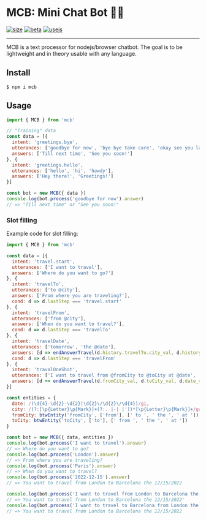 # MCB: Mini Chat Bot 🤖💬

[![size](https://img.shields.io/bundlephobia/min/mcb?style=for-the-badge)](https://bundlephobia.com/result?p=mcb)
[![beta](https://img.shields.io/badge/BETA-test-red?style=for-the-badge)](#)
[![usejs](https://img.shields.io/badge/USES-JS-yellow?style=for-the-badge)](#)

---

MCB is a text processor for nodejs/browser chatbot. The goal is to be lightweight and in theory usable with any language.

## Install

```
$ npm i mcb
```

## Usage

```js
import { MCB } from 'mcb'

// "Training" data
const data = [{
  intent: 'greetings.bye',
  utterances: ['goodbye for now', 'bye bye take care', 'okay see you later', 'bye for now', 'i must go'],
  answers: ['Till next time', 'See you soon!']
}, {
  intent: 'greetings.hello',
  utterances: ['hello', 'hi', 'howdy'],
  answers: ['Hey there!', 'Greetings!']
}]

const bot = new MCB({ data })
console.log(bot.process('goodbye for now').answer)
// => "Till next time" or "See you soon!"
```

### Slot filling

Example code for slot filling:

```js
import { MCB } from 'mcb'

const data = [{
  intent: 'travel.start',
  utterances: ['I want to travel'],
  answers: ['Where do you want to go?']
}, {
  intent: 'travelTo',
  utterances: ['to @city'],
  answers: ['From where you are traveling?'],
  cond: d => d.lastStep === 'travel.start'
}, {
  intent: 'travelFrom',
  utterances: ['from @city'],
  answers: ['When do you want to travel?'],
  cond: d => d.lastStep === 'travelTo'
}, {
  intent: 'travelDate',
  utterances: ['tomorrow', 'the @date'],
  answers: [d => endAnswerTravel(d.history.travelTo.city_val, d.history.travelFrom.city_val, d.date_val)],
  cond: d => d.lastStep === 'travelFrom'
}, {
  intent: 'travalOneShot',
  utterances: ['I want to travel from @fromCity to @toCity at @date', 'I want to travel to @toCity from @fromCity at @date'],
  answers: [d => endAnswerTravel(d.fromCity_val, d.toCity_val, d.date_val)]
}]

const entities = {
  date: /(\d{4}-\d{2}-\d{2}|\d{2}\/\d{2}\/\d{4})/gi,
  city: /(?:[\p{Letter}\p{Mark}]+(?:. |-| |'))*[\p{Letter}\p{Mark}]+/gu,
  fromCity: btwEntity('fromCity', ['from'], [' to ', ' the ', ' at ']),
  toCity: btwEntity('toCity', ['to'], [' from ', ' the ', ' at '])
}

const bot = new MCB({ data, entities })
console.log(bot.process('I want to travel').answer)
// => Where do you want to go?
console.log(bot.process('London').answer)
// => From where you are traveling?
console.log(bot.process('Paris').answer)
// => When do you want to travel?
console.log(bot.process('2022-12-15').answer)
// => You want to travel from London to Barcelona the 12/15/2022

console.log(bot.process('I want to travel from London to Barcelona the 12/15/2022').answer)
// => You want to travel from London to Barcelona the 12/15/2022'
console.log(bot.process('I want to travel to Barcelona from London the 12/15/2022').answer)
// => You want to travel from London to Barcelona the 12/15/2022
```